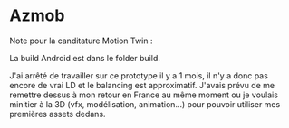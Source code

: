 # Azmob

Note pour la canditature Motion Twin :

La build Android est dans le folder build.

J'ai arrêté de travailler sur ce prototype il y a 1 mois, il n'y a donc pas encore de vrai LD et le balancing est approximatif. J'avais prévu de me remettre dessus à mon retour en France au même moment ou je voulais minitier à la 3D (vfx, modélisation, animation...) pour pouvoir utiliser mes premières assets dedans.
